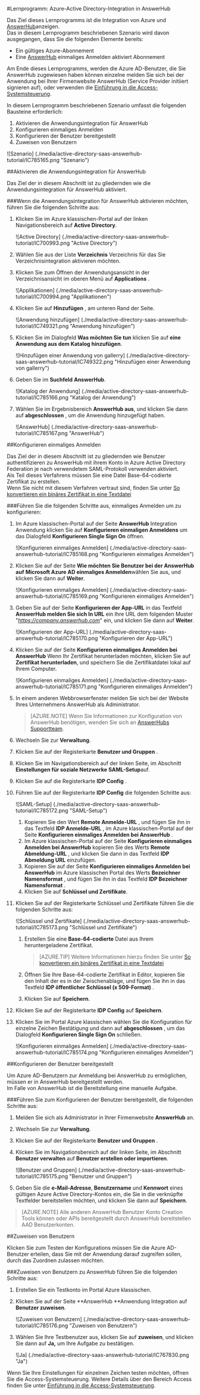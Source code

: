 <properties 
    pageTitle="Lernprogramm: Azure-Active Directory-Integration in AnswerHub | Microsoft Azure" 
    description="Informationen Sie zur Verwendung von AnswerHub mit Azure Active Directory einmaliges Anmelden, automatisierte Bereitstellung und mehr aktivieren!" 
    services="active-directory" 
    authors="jeevansd"  
    documentationCenter="na" 
    manager="femila"/>
<tags 
    ms.service="active-directory" 
    ms.devlang="na" 
    ms.topic="article" 
    ms.tgt_pltfrm="na" 
    ms.workload="identity" 
    ms.date="10/10/2016" 
    ms.author="jeedes" />

#<a name="tutorial-azure-active-directory-integration-with-answerhub"></a>Lernprogramm: Azure-Active Directory-Integration in AnswerHub

Das Ziel dieses Lernprogramms ist die Integration von Azure und [AnswerHub](http://www.dzonesoftware.com/products/answerhub-question-answer-software)anzeigen.  
Das in diesem Lernprogramm beschriebenen Szenario wird davon ausgegangen, dass Sie die folgenden Elemente bereits:

-   Ein gültiges Azure-Abonnement
-   Eine [AnswerHub](http://www.dzonesoftware.com/products/answerhub-question-answer-software) einmaliges Anmelden aktiviert Abonnement

Am Ende dieses Lernprogramms, werden die Azure AD-Benutzer, die Sie AnswerHub zugewiesen haben können einzelne melden Sie sich bei der Anwendung bei Ihrer Firmenwebsite AnswerHub (Service Provider initiiert signieren auf), oder verwenden die [Einführung in die Access-Systemsteuerung](active-directory-saas-access-panel-introduction.md).

In diesem Lernprogramm beschriebenen Szenario umfasst die folgenden Bausteine erforderlich:

1.  Aktivieren die Anwendungsintegration für AnswerHub
2.  Konfigurieren einmaliges Anmelden
3.  Konfigurieren der Benutzer bereitgestellt
4.  Zuweisen von Benutzern

![Szenario] (./media/active-directory-saas-answerhub-tutorial/IC785165.png "Szenario")

##<a name="enabling-the-application-integration-for-answerhub"></a>Aktivieren die Anwendungsintegration für AnswerHub

Das Ziel der in diesem Abschnitt ist zu gliedernden wie die Anwendungsintegration für AnswerHub aktiviert.

###<a name="to-enable-the-application-integration-for-answerhub-perform-the-following-steps"></a>Wenn die Anwendungsintegration für AnswerHub aktivieren möchten, führen Sie die folgenden Schritte aus:

1.  Klicken Sie im Azure klassischen-Portal auf der linken Navigationsbereich auf **Active Directory**.

    ![Active Directory] (./media/active-directory-saas-answerhub-tutorial/IC700993.png "Active Directory")

2.  Wählen Sie aus der Liste **Verzeichnis** Verzeichnis für das Sie Verzeichnisintegration aktivieren möchten.

3.  Klicken Sie zum Öffnen der Anwendungsansicht in der Verzeichnisansicht im oberen Menü auf **Applications** .

    ![Applikationen] (./media/active-directory-saas-answerhub-tutorial/IC700994.png "Applikationen")

4.  Klicken Sie auf **Hinzufügen** , am unteren Rand der Seite.

    ![Anwendung hinzufügen] (./media/active-directory-saas-answerhub-tutorial/IC749321.png "Anwendung hinzufügen")

5.  Klicken Sie im Dialogfeld **Was möchten Sie tun** klicken Sie auf **eine Anwendung aus dem Katalog hinzufügen**.

    ![Hinzufügen einer Anwendung von gallerry] (./media/active-directory-saas-answerhub-tutorial/IC749322.png "Hinzufügen einer Anwendung von gallerry")

6.  Geben Sie im **Suchfeld** **AnswerHub**.

    ![Katalog der Anwendung] (./media/active-directory-saas-answerhub-tutorial/IC785166.png "Katalog der Anwendung")

7.  Wählen Sie im Ergebnisbereich **AnswerHub aus**, und klicken Sie dann auf **abgeschlossen** , um die Anwendung hinzugefügt haben.

    ![AnswerHub] (./media/active-directory-saas-answerhub-tutorial/IC785167.png "AnswerHub")

##<a name="configuring-single-sign-on"></a>Konfigurieren einmaliges Anmelden

Das Ziel der in diesem Abschnitt ist zu gliedernden wie Benutzer authentifizieren zu AnswerHub mit ihrem Konto in Azure Active Directory Federation je nach verwendetem SAML-Protokoll verwenden aktiviert.  
Als Teil dieses Verfahrens müssen Sie eine Datei Base-64-codierte Zertifikat zu erstellen.  
Wenn Sie nicht mit diesem Verfahren vertraut sind, finden Sie unter [So konvertieren ein binäres Zertifikat in eine Textdatei](http://youtu.be/PlgrzUZ-Y1o)

###<a name="to-configure-single-sign-on-perform-the-following-steps"></a>Führen Sie die folgenden Schritte aus, einmaliges Anmelden um zu konfigurieren:

1.  Im Azure klassischen-Portal auf der Seite **AnswerHub** Integration Anwendung klicken Sie auf **Konfigurieren einmaligen Anmeldens** um das Dialogfeld **Konfigurieren Single Sign On** öffnen.

    ![Konfigurieren einmaliges Anmelden] (./media/active-directory-saas-answerhub-tutorial/IC785168.png "Konfigurieren einmaliges Anmelden")

2.  Klicken Sie auf der Seite **Wie möchten Sie Benutzer bei der AnswerHub auf** **Microsoft Azure AD einmaliges Anmelden**wählen Sie aus, und klicken Sie dann auf **Weiter**.

    ![Konfigurieren einmaliges Anmelden] (./media/active-directory-saas-answerhub-tutorial/IC785169.png "Konfigurieren einmaliges Anmelden")

3.  Geben Sie auf der Seite **Konfigurieren der App-URL** in das Textfeld **AnswerHub melden Sie sich In URL** ein Ihre URL dem folgenden Muster "*https://company.answerhub.com*" ein, und klicken Sie dann auf **Weiter**.

    ![Konfigurieren der App-URL] (./media/active-directory-saas-answerhub-tutorial/IC785170.png "Konfigurieren der App-URL")

4.  Klicken Sie auf der Seite **Konfigurieren einmaliges Anmelden bei AnswerHub** Wenn Ihr Zertifikat herunterladen möchten, klicken Sie auf **Zertifikat herunterladen**, und speichern Sie die Zertifikatdatei lokal auf Ihrem Computer.

    ![Konfigurieren einmaliges Anmelden] (./media/active-directory-saas-answerhub-tutorial/IC785171.png "Konfigurieren einmaliges Anmelden")

5.  In einem anderen Webbrowserfenster melden Sie sich bei der Website Ihres Unternehmens AnswerHub als Administrator.
    >[AZURE.NOTE] Wenn Sie Informationen zur Konfiguration von AnswerHub benötigen, wenden Sie sich an [AnswerHubs Supportteam](mailto:success@answerhub.com. ).








6.  Wechseln Sie zur **Verwaltung**.

7.  Klicken Sie auf der Registerkarte **Benutzer und Gruppen** .

8.  Klicken Sie im Navigationsbereich auf der linken Seite, im Abschnitt **Einstellungen für soziale Netzwerke** **SAML-Setup**auf.

9.  Klicken Sie auf die Registerkarte **IDP Config** .

10. Führen Sie auf der Registerkarte **IDP Config** die folgenden Schritte aus:

    ![SAML-Setup] (./media/active-directory-saas-answerhub-tutorial/IC785172.png "SAML-Setup")

    1.  Kopieren Sie den Wert **Remote Anmelde-URL** , und fügen Sie ihn in das Textfeld **IDP Anmelde-URL** , im Azure klassischen-Portal auf der Seite **Konfigurieren einmaliges Anmelden bei AnswerHub** .
    2.  Im Azure klassischen-Portal auf der Seite **Konfigurieren einmaliges Anmelden bei AnswerHub** kopieren Sie des Werts **Remote Abmeldung-URL** , und klicken Sie dann in das Textfeld **IDP Abmeldung URL** einzufügen.
    3.  Kopieren Sie auf der Seite **Konfigurieren einmaliges Anmelden bei AnswerHub** im Azure klassischen Portal des Werts **Bezeichner Namensformat** , und fügen Sie ihn in das Textfeld **IDP Bezeichner Namensformat** .
    4.  Klicken Sie auf **Schlüssel und Zertifikate**.

11. Klicken Sie auf der Registerkarte Schlüssel und Zertifikate führen Sie die folgenden Schritte aus:

    ![Schlüssel und Zertifikate] (./media/active-directory-saas-answerhub-tutorial/IC785173.png "Schlüssel und Zertifikate")

    1.  Erstellen Sie eine **Base-64-codierte** Datei aus Ihrem heruntergeladene Zertifikat.  

        >[AZURE.TIP] Weitere Informationen hierzu finden Sie unter [So konvertieren ein binäres Zertifikat in eine Textdatei](http://youtu.be/PlgrzUZ-Y1o)

    2.  Öffnen Sie Ihre Base-64-codierte Zertifikat in Editor, kopieren Sie den Inhalt der es in der Zwischenablage, und fügen Sie ihn in das Textfeld **IDP öffentlicher Schlüssel (x 509-Format)** .
    3.  Klicken Sie auf **Speichern**.

12. Klicken Sie auf der Registerkarte **IDP Config** auf **Speichern**.

13. Klicken Sie im Portal Azure klassischen wählen Sie die Konfiguration für einzelne Zeichen Bestätigung und dann auf **abgeschlossen** , um das Dialogfeld **Konfigurieren Single Sign On** schließen.

    ![Konfigurieren einmaliges Anmelden] (./media/active-directory-saas-answerhub-tutorial/IC785174.png "Konfigurieren einmaliges Anmelden")

##<a name="configuring-user-provisioning"></a>Konfigurieren der Benutzer bereitgestellt

Um Azure AD-Benutzern zur Anmeldung bei AnswerHub zu ermöglichen, müssen er in AnswerHub bereitgestellt werden.  
Im Falle von AnswerHub ist die Bereitstellung eine manuelle Aufgabe.

###<a name="to-configure-user-provisioning-perform-the-following-steps"></a>Führen Sie zum Konfigurieren der Benutzer bereitgestellt, die folgenden Schritte aus:

1.  Melden Sie sich als Administrator in Ihrer Firmenwebsite **AnswerHub** an.

2.  Wechseln Sie zur **Verwaltung**.

3.  Klicken Sie auf der Registerkarte **Benutzer und Gruppen** .

4.  Klicken Sie im Navigationsbereich auf der linken Seite, im Abschnitt **Benutzer verwalten** auf **Benutzer erstellen oder importieren**.

    ![Benutzer und Gruppen] (./media/active-directory-saas-answerhub-tutorial/IC785175.png "Benutzer und Gruppen")

5.  Geben Sie die **e-Mail-Adresse**, **Benutzername** und **Kennwort** eines gültigen Azure Active Directory-Kontos ein, die Sie in die verknüpfte Textfelder bereitstellen möchten, und klicken Sie dann auf **Speichern**.

>[AZURE.NOTE] Alle anderen AnswerHub Benutzer Konto Creation Tools können oder APIs bereitgestellt durch AnswerHub bereitstellen AAD Benutzerkonten.

##<a name="assigning-users"></a>Zuweisen von Benutzern

Klicken Sie zum Testen der Konfigurations müssen Sie die Azure AD-Benutzer erteilen, dass Sie mit der Anwendung darauf zugreifen sollen, durch das Zuordnen zulassen möchten.

###<a name="to-assign-users-to-answerhub-perform-the-following-steps"></a>Zuweisen von Benutzern zu AnswerHub führen Sie die folgenden Schritte aus:

1.  Erstellen Sie ein Testkonto im Portal Azure klassischen.

2.  Klicken Sie auf der Seite **AnswerHub **Anwendung Integration auf **Benutzer zuweisen**.

    ![Zuweisen von Benutzern] (./media/active-directory-saas-answerhub-tutorial/IC785176.png "Zuweisen von Benutzern")

3.  Wählen Sie Ihre Testbenutzer aus, klicken Sie auf **zuweisen**, und klicken Sie dann auf **Ja,** um Ihre Aufgabe zu bestätigen.

    ![Ja] (./media/active-directory-saas-answerhub-tutorial/IC767830.png "Ja")

Wenn Sie Ihre Einstellungen für einzelnen Zeichen testen möchten, öffnen Sie die Access-Systemsteuerung. Weitere Details über den Bereich Access finden Sie unter [Einführung in die Access-Systemsteuerung](active-directory-saas-access-panel-introduction.md).
